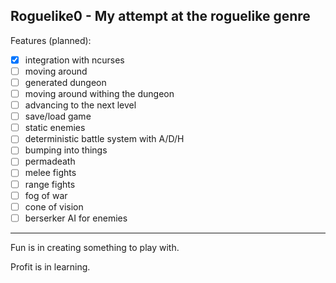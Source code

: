 Roguelike0 - My attempt at the roguelike genre
---
Features (planned):
- [x] integration with ncurses
- [ ] moving around
- [ ] generated dungeon
- [ ] moving around withing the dungeon
- [ ] advancing to the next level
- [ ] save/load game
- [ ] static enemies
- [ ] deterministic battle system with A/D/H
- [ ] bumping into things
- [ ] permadeath
- [ ] melee fights
- [ ] range fights
- [ ] fog of war
- [ ] cone of vision
- [ ] berserker AI for enemies

---
Fun is in creating something to play with.

Profit is in learning.
